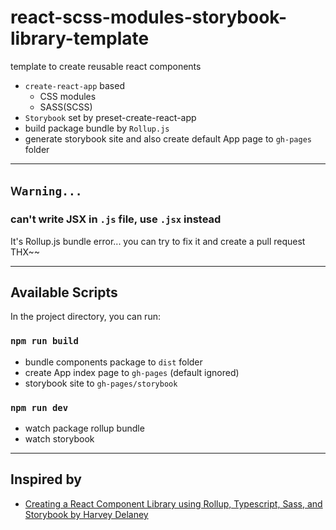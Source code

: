 # react-scss-modules-storybook-library-template

template to create reusable react components

* `create-react-app` based
  * CSS modules
  * SASS(SCSS)
* `Storybook` set by preset-create-react-app
* build package bundle by `Rollup.js`
* generate storybook site and also create default App page to `gh-pages` folder
---
## `Ｗarning...`
### can't write JSX in `.js` file, use `.jsx` instead

It's Rollup.js bundle error... you can try to fix it and create a pull request THX~~

---
## Available Scripts

In the project directory, you can run:

### `npm run build`
* bundle components package to `dist` folder
* create App index page to `gh-pages` (default ignored)
* storybook site to `gh-pages/storybook`

### `npm run dev`
* watch package rollup bundle
* watch storybook

---
## Inspired by 
* [Creating a React Component Library using Rollup, Typescript, Sass, and Storybook by Harvey Delaney](https://blog.harveydelaney.com/creating-your-own-react-component-library/)

